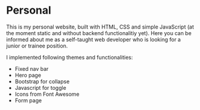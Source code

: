 # Personal
This is my personal website, built with HTML, CSS and simple JavaScript (at the moment static and without backend functionalitiy yet).
Here you can be informed about me as a self-taught web developer who is looking for a junior or trainee position.

I implemented following themes and functionalities:
- Fixed nav bar
- Hero page
- Bootstrap for collapse
- Javascript for toggle
- Icons from Font Awesome
- Form page
